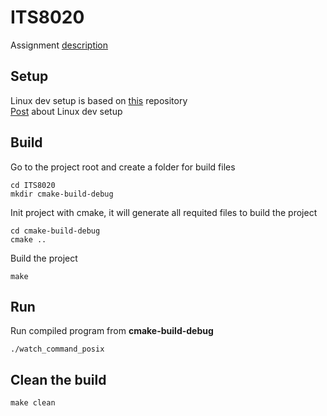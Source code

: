 # ITS8020
Assignment [description](https://gitlab.cs.ttu.ee/henvas/its8020-materials/-/tree/master/assignment/watch)  

## Setup
Linux dev setup is based on [this](https://github.com/maliksahil/docker-ubuntu-sahil) repository  
[Post](https://www.codemag.com/article/1811021/Docker-for-Developers) about Linux dev setup  


## Build
Go to the project root and create a folder for build files
```
cd ITS8020
mkdir cmake-build-debug
```

Init project with cmake, it will generate all requited files to build the project
```
cd cmake-build-debug
cmake ..
```
Build the project
```
make
```

## Run
Run compiled program from **cmake-build-debug**
```
./watch_command_posix
```

## Clean the build
```
make clean
```

